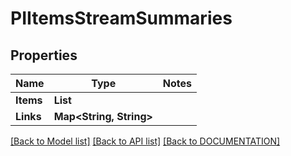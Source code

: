 # PIItemsStreamSummaries

## Properties
Name | Type | Notes
------------ | ------------- | -------------
**Items** | **List<PIStreamSummaries>**
**Links** | **Map<String, String>**

[[Back to Model list]](../../DOCUMENTATION.md#documentation-for-models) [[Back to API list]](../../DOCUMENTATION.md#documentation-for-api-endpoints) [[Back to DOCUMENTATION]](../../DOCUMENTATION.md)
